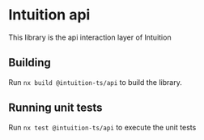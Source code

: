 # Intuition api

This library is the api interaction layer of Intuition

## Building

Run `nx build @intuition-ts/api` to build the library.

## Running unit tests

Run `nx test @intuition-ts/api` to execute the unit tests
